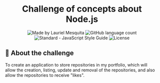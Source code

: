 <h1 align="center">
  Challenge of concepts about Node.js
</h1>

<p align="center">
  <img alt="Made by Lauriel Mesquita" src="https://img.shields.io/badge/made%20by-Lauriel%20Mesquita-%2304D361">

  <img alt="GitHub language count" src="https://img.shields.io/github/languages/count/laurielmesquita/desafio-conceitos-node?color=%2304D361">

  <img src="https://img.shields.io/badge/code_style-standard-brightgreen.svg" alt="Standard - JavaScript Style Guide">

  <img alt="License" src="https://img.shields.io/badge/license-MIT-%2304D361">
</p>

## 🚀 About the challenge

To create an application to store repositories in my portfolio, which will allow the creation, listing, update and removal of the repositories, and also allow the repositories to receive "likes".

